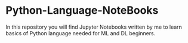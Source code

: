 # Python-Language-NoteBooks
In this repository you will find Jupyter Notebooks written by me to learn basics of Python language needed for ML and DL beginners.
